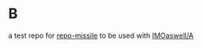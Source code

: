 # B
a test repo for [repo-missile](https://github.com/IMOitself/repo-missile) to be used with [IMOaswell/A](https://github.com/IMOaswell/A)

